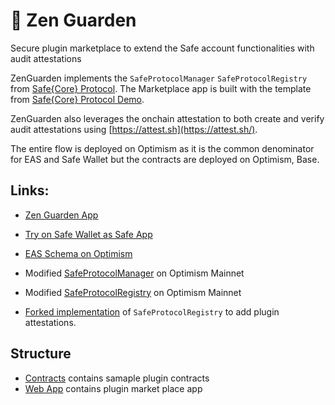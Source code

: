 # 🛒 Zen Guarden 

Secure plugin marketplace to extend the Safe account functionalities with audit attestations

ZenGuarden implements the `SafeProtocolManager` `SafeProtocolRegistry` from [Safe{Core} Protocol](https://github.com/5afe/safe-core-protocol). The Marketplace app is built with the template from [Safe{Core} Protocol Demo](https://github.com/5afe/safe-core-protocol-demo).

ZenGuarden also leverages the onchain attestation to both create and verify audit attestations using [https://attest.sh](https://attest.sh/).


The entire flow is deployed on Optimism as it is the common denominator for EAS and Safe Wallet but the contracts are deployed on Optimism, Base.

## Links:

- [Zen Guarden App](https://garden.zenguard.xyz)

- [Try on Safe Wallet as Safe App](https://app.safe.global/share/safe-app?appUrl=https://garden.zenguard.xyz&chain=base-gor)

- [EAS Schema on Optimism](https://optimism.easscan.org/schema/view/0xf79919ba6a03ab2adce36fcf31344023d006fd3418dd33499d3f8b8aa54fabda)

- Modified [SafeProtocolManager](https://optimistic.etherscan.io/address/0xc1a0C896e6cd89990B9BcF12E958Eb405aaD7948) on Optimism Mainnet

- Modified [SafeProtocolRegistry](https://optimistic.etherscan.io/address/0xb2a8e2Ae543bF7b385c35e21427E759e78b8E14B) on Optimism Mainnet

- [Forked implementation](https://github.com/koshikraj/safe-core-protocol) of `SafeProtocolRegistry` to add plugin attestations.

## Structure

- [Contracts](./contracts/) contains samaple plugin contracts
- [Web App](./web/) contains plugin market place app

